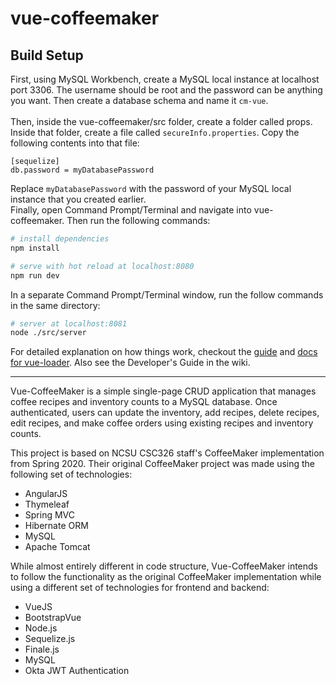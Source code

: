 # vue-coffeemaker
## Build Setup

First, using MySQL Workbench, create a MySQL local instance at localhost port 3306. The username should be root and the password can be anything you want. Then create a database schema and name it `cm-vue`.<br><br>
Then, inside the vue-coffeemaker/src folder, create a folder called props. Inside that folder, create a file called `secureInfo.properties`. Copy the following contents into that file:
```properties
[sequelize]
db.password = myDatabasePassword
```
Replace `myDatabasePassword` with the password of your MySQL local instance that you created earlier.<br>
Finally, open Command Prompt/Terminal and navigate into vue-coffeemaker. Then run the following commands:

``` bash
# install dependencies
npm install

# serve with hot reload at localhost:8080
npm run dev
```

In a separate Command Prompt/Terminal window, run the follow commands in the same directory:
``` bash
# server at localhost:8081
node ./src/server
```

For detailed explanation on how things work, checkout the [guide](http://vuejs-templates.github.io/webpack/) and [docs for vue-loader](http://vuejs.github.io/vue-loader). Also see the Developer's Guide in the wiki.
<hr>
Vue-CoffeeMaker is a simple single-page CRUD application that manages coffee recipes and inventory counts to a MySQL database. Once authenticated, users can update the inventory, add recipes, delete recipes, edit recipes, and make coffee orders using existing recipes and inventory counts.

This project is based on NCSU CSC326 staff's CoffeeMaker implementation from Spring 2020. Their original CoffeeMaker project was made using the following set of technologies:
  * AngularJS
  * Thymeleaf
  * Spring MVC
  * Hibernate ORM
  * MySQL
  * Apache Tomcat

While almost entirely different in code structure, Vue-CoffeeMaker intends to follow the functionality as the original CoffeeMaker implementation while using a different set of technologies for frontend and backend:
  * VueJS
  * BootstrapVue
  * Node.js
  * Sequelize.js
  * Finale.js
  * MySQL
  * Okta JWT Authentication

